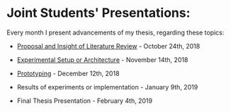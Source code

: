 # Joint Students' Presentations:

Every month I present advancements of my thesis, regarding these topics:

* [Proposal and Insight of Literature Review](https://loreabad6.github.io/masters-thesis-geotech/Pres1.html#1) - October 24th, 2018

* [Experimental Setup or Architecture](https://loreabad6.github.io/masters-thesis-geotech/Pres2.html) - November 14th, 2018

* [Prototyping](https://loreabad6.github.io/masters-thesis-geotech/Pres3.html) - December 12th, 2018

* Results of experiments or implementation - January 9th, 2019

* Final Thesis Presentation - February 4th, 2019
